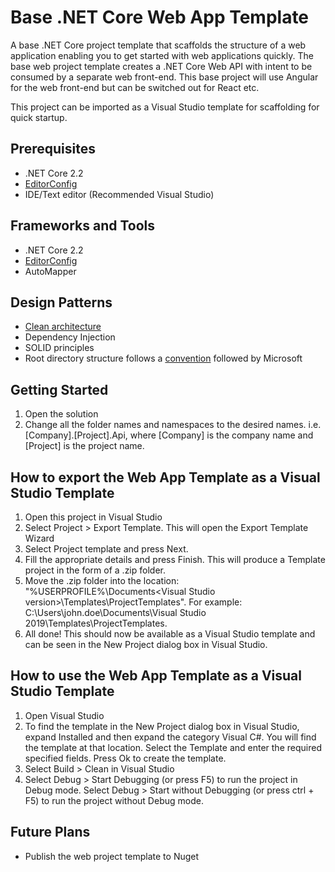 # Base .NET Core Web App Template

A base .NET Core project template that scaffolds the structure of a web application enabling you to get started with web applications quickly.
The base web project template creates a .NET Core Web API with intent to be consumed by a separate web front-end. This base project will use Angular for the web front-end but can be switched out for React etc.

This project can be imported as a Visual Studio template for scaffolding for quick startup.

## Prerequisites
- .NET Core 2.2
- [EditorConfig](https://editorconfig.org/)
- IDE/Text editor (Recommended Visual Studio)

## Frameworks and Tools
- .NET Core 2.2
- [EditorConfig](https://editorconfig.org/)
- AutoMapper 

## Design Patterns
- [Clean architecture](https://docs.microsoft.com/en-us/dotnet/standard/modern-web-apps-azure-architecture/common-web-application-architectures#clean-architecture) 
- Dependency Injection
- SOLID principles 
- Root directory structure follows a [convention](https://gist.github.com/davidfowl/ed7564297c61fe9ab814) followed by Microsoft 

## Getting Started
1. Open the solution
2. Change all the folder names and namespaces to the desired names. i.e. [Company].[Project].Api, where [Company] is the company name and [Project] is the project name.

## How to export the Web App Template as a Visual Studio Template
1. Open this project in Visual Studio
2. Select Project > Export Template. This will open the Export Template Wizard
3. Select Project template and press Next.
4. Fill the appropriate details and press Finish. This will produce a Template project in the form of a .zip folder.
5. Move the .zip folder into the location: "%USERPROFILE%\Documents\<Visual Studio version>\Templates\ProjectTemplates". For example: C:\Users\john.doe\Documents\Visual Studio 2019\Templates\ProjectTemplates.
6. All done! This should now be available as a Visual Studio template and can be seen in the New Project dialog box in Visual Studio.

## How to use the Web App Template as a Visual Studio Template
1. Open Visual Studio
2. To find the template in the New Project dialog box in Visual Studio, expand Installed and then expand the category Visual C#. You will find the template at that location. Select the Template and enter the required specified fields. Press Ok to create the template.
3. Select Build > Clean in Visual Studio
4. Select Debug > Start Debugging (or press F5) to run the project in Debug mode. Select Debug > Start without Debugging (or press ctrl + F5) to run the project without Debug mode. 

## Future Plans
- Publish the web project template to Nuget
